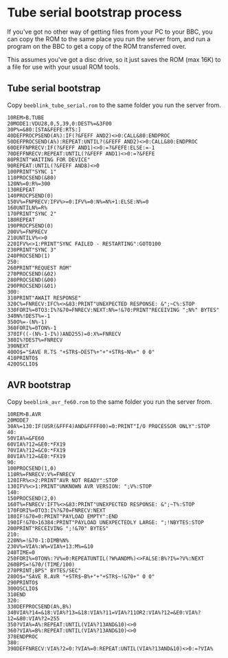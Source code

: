 # Tube serial bootstrap process

If you've got no other way of getting files from your PC to your BBC,
you can copy the ROM to the same place you run the server from, and
run a program on the BBC to get a copy of the ROM transferred over.

This assumes you've got a disc drive, so it just saves the ROM (max
16K) to a file for use with your usual ROM tools.

## Tube serial bootstrap ##

Copy `beeblink_tube_serial.rom` to the same folder you run the server
from.

    10REM>B.TUBE
    20MODE1:VDU28,0,5,39,0:DEST%=&3F00
    30P%=&80:[STA&FEFE:RTS:]
    40DEFPROCPSEND(A%):IF(?&FEFF AND2)<>0:CALL&80:ENDPROC
    50DEFPROCSEND(A%):REPEAT:UNTIL?(&FEFF AND2)<>0:CALL&80:ENDPROC
    60DEFFNPRECV:IF(?&FEFF AND1)<>0:=?&FEFE:ELSE:=-1
    70DEFFNRECV:REPEAT:UNTIL(?&FEFF AND1)<>0:=?&FEFE
    80PRINT"WAITING FOR DEVICE"
    90REPEAT:UNTIL(?&FEFF AND8)<>0
    100PRINT"SYNC 1"
    110PROCSEND(&80)
    120N%=0:R%=300
    130REPEAT
    140PROCPSEND(0)
    150V%=FNPRECV:IFV%>=0:IFV%=0:N%=N%+1:ELSE:N%=0
    160UNTILN%=R%
    170PRINT"SYNC 2"
    180REPEAT
    190PROCPSEND(0)
    200V%=FNPRECV
    210UNTILV%<>0
    220IFV%<>1:PRINT"SYNC FAILED - RESTARTING":GOTO100
    230PRINT"SYNC 3"
    240PROCSEND(1)
    250:
    260PRINT"REQUEST ROM"
    270PROCSEND(&02)
    280PROCSEND(&00)
    290PROCSEND(&01)
    300:
    310PRINT"AWAIT RESPONSE"
    320C%=FNRECV:IFC%<>&83:PRINT"UNEXPECTED RESPONSE: &";~C%:STOP
    330FORI%=0TO3:I%?&70=FNRECV:NEXT:N%=!&70:PRINT"RECEIVING ";N%" BYTES"
    340N%!DEST%=-1
    350O%=-(N%-1)
    360FORI%=0TON%-1
    370IF((-(N%-1-I%))AND255)=0:X%=FNRECV
    380I%?DEST%=FNRECV
    390NEXT
    400O$="SAVE R.TS "+STR$~DEST%+"+"+STR$~N%+" 0 0"
    410PRINTO$
    420OSCLIO$

## AVR bootstrap ##

Copy `beeblink_avr_fe60.rom` to the same folder you run the server
from.

    10REM>B.AVR
    20MODE7
    30A%=130:IF(USR(&FFF4)AND&FFFF00)=0:PRINT"I/O PROCESSOR ONLY":STOP
    40:
    50VIA%=&FE60
    60VIA%?12=&E0:*FX19
    70VIA%?12=&C0:*FX19
    80VIA%?12=&E0:*FX19
    90:
    100PROCSEND(1,0)
    110R%=FNRECV:V%=FNRECV
    120IFR%<>2:PRINT"AVR NOT READY":STOP
    130IFV%<>1:PRINT"UNKNOWN AVR VERSION: ";V%:STOP
    140:
    150PROCSEND(2,0)
    160T%=FNRECV:IFT%<>&83:PRINT"UNEXPECTED RESPONSE: &";~T%:STOP
    170FORI%=0TO3:I%?&70=FNRECV:NEXT
    180IF!&70=0:PRINT"PAYLOAD EMPTY":END
    190IF!&70>16384:PRINT"PAYLOAD UNEXPECTEDLY LARGE: ";!NBYTES:STOP
    200PRINT"RECEIVING ";!&70" BYTES"
    210:
    220N%=!&70-1:DIMB%N%
    230V%=VIA%:W%=VIA%+13:M%=&10
    240TIME=0
    250FORI%=0TON%:?V%=0:REPEATUNTIL(?W%ANDM%)<>FALSE:B%?I%=?V%:NEXT
    260BPS=!&70/(TIME/100)
    270PRINT;BPS" BYTES/SEC"
    280O$="SAVE R.AVR "+STR$~B%+"+"+STR$~!&70+" 0 0"
    290PRINTO$
    300OSCLIO$
    310END
    320:
    330DEFPROCSEND(A%,B%)
    340VIA%?14=&18:VIA%?13=&18:VIA%?11=VIA%?11OR2:VIA%?12=&E0:VIA%?12=&80:VIA%?2=255
    350?VIA%=A%:REPEAT:UNTIL(VIA%?13AND&10)<>0
    360?VIA%=B%:REPEAT:UNTIL(VIA%?13AND&10)<>0
    370ENDPROC
    380:
    390DEFFNRECV:VIA%?2=0:?VIA%=0:REPEAT:UNTIL(VIA%?13AND&10)<>0:=?VIA%
